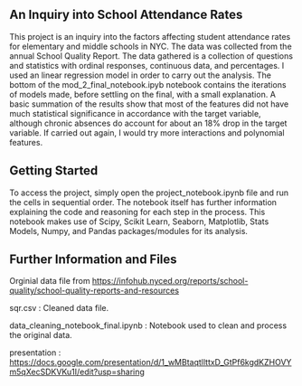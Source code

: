 An Inquiry into School Attendance Rates
---------------------------------------
This project is an inquiry into the factors affecting student attendance rates for elementary and middle schools in NYC. The data was collected from the annual School Quality Report. The data gathered is a collection of questions and statistics with ordinal responses, continuous data, and percentages. I used an linear regression model in order to carry out the analysis. The bottom of the mod_2_final_notebook.ipyb notebook contains the iterations of models made, before settling on the final, with a small explanation. A basic summation of the results show that most of the features did not have much statistical significance in accordance with the target variable, although chronic absences do account for about an 18% drop in the target variable. If carried out again, I would try more interactions and polynomial features. 

Getting Started
---------------
To access the project, simply open the project_notebook.ipynb file and run the cells in sequential order. The notebook itself has further information explaining the code and reasoning for each step in the process. This notebook makes use of Scipy, Scikit Learn, Seaborn, Matplotlib, Stats Models, Numpy, and Pandas packages/modules for its analysis. 

Further Information and Files
-----------------------------
Orginial data file from https://infohub.nyced.org/reports/school-quality/school-quality-reports-and-resources

sqr.csv : Cleaned data file.

data_cleaning_notebook_final.ipynb : Notebook used to clean and process the original data.

presentation : https://docs.google.com/presentation/d/1_wMBtaqtllttxD_GtPf6kgdKZHOVYm5qXecSDKVKu1I/edit?usp=sharing
